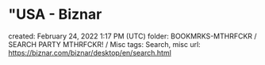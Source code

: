 # "USA - Biznar

created: February 24, 2022 1:17 PM (UTC)
folder: BOOKMRKS-MTHRFCKR / SEARCH PARTY MTHRFCKR! / Misc
tags: Search, misc
url: https://biznar.com/biznar/desktop/en/search.html